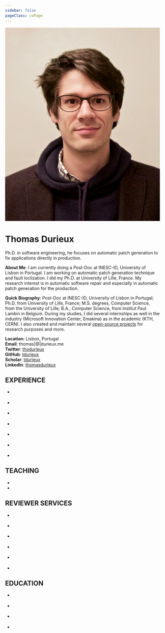 ```yaml
---
sidebar: false
pageClass: cvPage
---
```

<div class="hero">
	<img src="./profile.jpg" alt="hero">
	<h1>Thomas Durieux</h1>
	<p class="description">
      Ph.D. in software engineering, he focuses on automatic patch generation to fix applications directly in production.
    </p>
</div>

**About Me**: I am currently doing a Post-Doc at INESC-ID, University of Lisbon in Portugal. I am working on automatic patch generation technique and fault loclization. I did my Ph.D. at University of Lille, France. 
My research interest is in automatic software repair and especially in automatic patch generation for the production.

**Quick Biography**: Post-Doc at INESC-ID, University of Lisbon in Portugal; Ph.D. from University of Lille, France; M.S. degrees, Computer Science, from the University of Lille; B.A., Computer Science, from Institut Paul Lambin in Belgium. During my studies, I did several internships as well in the industry (Microsoft Innovation Center, Emakina) as in the academic (KTH, CERN).
I also created and maintain several [open-source projects](/projects/) for research purposes and more.

**Location**: Lisbon, Portugal<br>
**Email**: thomas|@|durieux.me<br>
**Twitter**: [thodurieux](https://github.com/thodurieux)<br>
**GitHub**: [tdurieux](https://github.com/tdurieux)<br>
**Scholar**: [tdurieux](https://github.com/tdurieux)<br>
**LinkedIn**: [thomasdurieux](https://fr.linkedin.com/in/thomasdurieux)<br>



## EXPERIENCE

* <cv 
	name="INESC-ID, University of Lisbon in Portugal" 
	url="https://www.inesc-id.pt/" 
	date="Feb. 2019 - curent"
	description="Post-doc on fault localization and patch generation."
	role="Post-doc"></cv>

* <cv 
	name="KTH" 
	url="https://www.kth.se/tcs" 
	date="Apr. 2018 - Jun. 2018"
	description="International internship at KTH in the Theoretical Computer Science department."
	role="Ph.D. internship"></cv>

* <cv 
	name="KTH" 
	url="https://www.kth.se/tcs" 
	date="Sep. 2017 - Dec. 2017"
	description="International internship at KTH in the Theoretical Computer Science department. I worked on a new patch generation technique. This technique aims to fix automatically bug in websites. We adopted a crowdsourced approach where all the user contribute to the detection and repair of the bugs."
	role="Ph.D. internship"></cv>

* <cv 
	name="INRIA" 
	url="https://inria.fr" 
	date="Sep. 2015 - current"
	description="The motivation of my thesis is to improve automatic patch generation techniques.
  The state of the art techniques still rely on the developer to reproduce the bug, they rely on a failing test-case that describes the bug.
  My thesis presents new approaches that aim to removes the developer intervention during the patch generation."
	role="Ph.D. Student"></cv>

* <cv 
	name="INRIA" 
	url="https://inria.fr" 
	date="Mar. 2015 - Aug. 2015"
	description="I worked on the Nopol project, a test-suite-based automatic program repair approach that fixes buggy conditions. 
  Firstly, I used symbolic execution engine to extend Nopol repair scope to buggy arithmetic statements. 
  Secondly, I worked on the first patch synthesizer that generates patches that contains complex method invocations."
	role="Master Thesis"></cv>

* <cv 
	name="CERN" 
	url="https://home.cern/" 
	date="Summer 2014"
	description="I worked with CERN security team, where I created a scanner that detects misconfigurations and outdated libraries in the thousands of WEB servers of the CERN institution.
  The goal of this scanner was to ensure that all the servers do not have known security issues."
	role="Internship"></cv>

* <cv 
	name="Microsoft Innovation Center" 
	url="http://www.mic-belgique.be/" 
	date="Mar. 2013 - Jun. 2013"
	description="I developed the backend infrastructure to create a SAS version of the Aproove product.
  Aproove is an annotation and validation system for high-resolution graphics document, i.e. magazine. 
  To goal was to be able to quickly deploy and backup Aproove instances on different hosts."
	role="Internship"></cv>

## TEACHING
 * <cv 
	name="University of Lille" 
	url="http://www.univ-lille1.fr/home/" 
	date="Sep. 2016 - Jun. 2018"
	description="I minister the lecture on Software Engineering for first-year master students and the lecture of Algorithm and Programming for first-year bachelor students."
	role="Teaching Assistant"></cv>
 * <cv 
	name="Institut Paul Lambin" 
	url="http://www.vinci.be/fr-be/ipl/" 
	date="Sep. 2012 - Jun. 2013"
	description="I provided remedial courses in computer science to first year students."
	role="Tutor"></cv>

## REVIEWER SERVICES
 * <cv 
	name="ICST" 
	url="http://saner.unimol.it/" 
	role="Chair"
	description="Student Volunteers Chair"
	date="2020"></cv>


 * <cv 
	name="TSE" 
	url="https://www.computer.org/csdl/journal/ts" 
	role="Reviewer"
	date="2019"></cv>
 
 * <cv 
	name="Journal of Computer Languages" 
	url="https://www.journals.elsevier.com/journal-of-computer-languages" 
	role="Reviewer"
	date="2019"></cv>

 * <cv 
	name="Journal of Visual Languages and Computing" 
	url="https://www.journals.elsevier.com/journal-of-visual-languages-and-computing" 
	role="Reviewer"
	date="2019"></cv>

 * <cv 
	name="SANER" 
	url="http://saner.unimol.it/" 
	role="Committee Member"
	description="Committee Member for the Early Research Achievement Track"
	date="2018"></cv>

* <cv 
	name="ICSE" 
	url="http://icse2017.gatech.edu" 
	role="External Reviewer"
	date="2017"></cv>

## EDUCATION
 * <cv 
	name="Ph.D. degree in Computer Science" 
	url="http://www.univ-lille1.fr/home/" 
	date="2015 - 2018"
	description="Title: From Runtime Failures to Patches: Study of Patch Generation in Production.
  Advisors: Martin Monperrus, Lionel Seinturier and Youssef Hamadi"
	role="INRIA - Microsoft Research - University of Lille"></cv>

 * <cv 
	name="Master's degree (Cum Laude) in Computer science" 
	url="http://www.univ-lille1.fr/home/" 
	date="2013 - 2015"
	description=""
	role="University of Lille, France"></cv>

 * <cv 
	name="Erasmus Exchange" 
	url="http://wwwen.uni.lu/" 
	date="Sep. 2012 - Feb. 2013"
	description=""
	role="University of Luxembourg, Luxembourg"></cv>

 * <cv 
	name="Bachelor's degree (Cum Laude) in Computer science" 
	url="http://www.vinci.be/fr-be/ipl/" 
	date="2010 - 2013"
	description=""
	role="Institut Paul Lambin, Belgium"></cv>